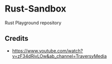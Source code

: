 # Rust-Sandbox

Rust Playground repository

## Credits
* https://www.youtube.com/watch?v=zF34dRivLOw&ab_channel=TraversyMedia
